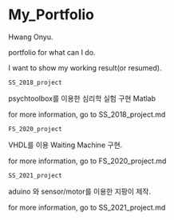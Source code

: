 # My_Portfolio
Hwang Onyu.

portfolio for what can I do. 


I want to show my working result(or resumed). 

```
SS_2018_project
```
psychtoolbox를 이용한 심리학 실험 구현
Matlab

for more information, go to SS_2018_project.md 


```
FS_2020_project
```
VHDL를 이용
Waiting Machine 구현. 

for more information, go to FS_2020_project.md 


```
SS_2021_project
```
aduino 와 sensor/motor를 이용한 지팡이 제작. 


for more information, go to SS_2021_project.md 
